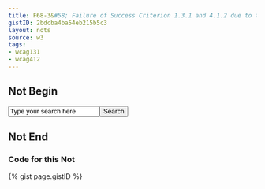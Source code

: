 ```yaml
---
title: F68-3&#58; Failure of Success Criterion 1.3.1 and 4.1.2 due to the association of label and user interface controls not being programmatically determined
gistID: 2bdcba4ba54eb215b5c3
layout: nots
source: w3
tags:
- wcag131
- wcag412
---
```


<h2 aria-describedby="{{ page.gistID }}">Not Begin</h2>
<div class="rendered-not">
<input type="text" value="Type your search here"><input type="submit" type="submit" value="Search">
</div> <!-- rendered-not -->

<h2 aria-describedby="{{ page.gistID }}">Not End</h2>

<h3 aria-describedby="{{ page.gistID }}">Code for this Not</h3>
{% gist page.gistID %}